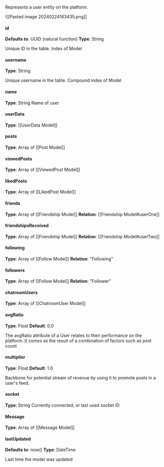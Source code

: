 
Represents a user entity on the platform.

![[Pasted image 20240224163435.png]]

#### id
__Defaults to__: UUID (natural function)
__Type__: String

Unique ID in the table. Index of Model

#### username
__Type__: String

Unique username in the table. Compound index of Model

#### name
__Type__: String
Name of user

#### userData
__Type__: [[UserData Model]]

#### posts
__Type__: Array of [[Post Model]]

#### viewedPosts
__Type__: Array of [[ViewedPost Model]]

#### likedPosts
__Type__: Array of [[LikedPost Model]]

#### friends
__Type__: Array of [[Friendship Model]]
__Relation__: [[Friendship Model#userOne]]

#### friendshipsReceived
__Type__: Array of [[Friendship Model]]
__Relation__: [[Friendship Model#userTwo]]

#### following
__Type__: Array of [[Follow Model]]
__Relation__: "Following"

#### followers
__Type__: Array of [[Follow Model]]
__Relation__: "Follower"

#### chatroomUsers
__Type__: Array of [[ChatroomUser Model]]

#### avgRatio
__Type__: Float
__Default__: 0.0

The avgRatio attribute of a User relates to their performance on the platform. It comes as the result of a combination of factors such as post count

#### multiplier
__Type__: Float
__Default__: 1.0

Backbone for potential stream of revenue by using it to promote posts in a user's feed.

#### socket
__Type__: String
Currently connected, or last used socket ID

#### Message
__Type__: Array of [[Message Model]]

#### lastUpdated
__Defaults to__: now()
__Type__: DateTime

Last time the model was updated
